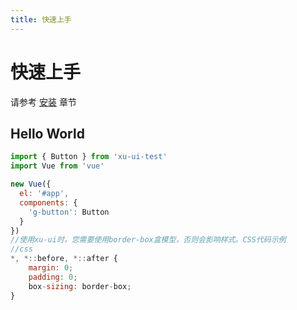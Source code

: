 ```yaml
---
title: 快速上手
---
```


# 快速上手


请参考 [安装](../install/) 章节

## Hello World

```javascript
import { Button } from 'xu-ui-test'
import Vue from 'vue'

new Vue({
  el: '#app',
  components: {
    'g-button': Button
  }
})
//使用xu-ui时，您需要使用border-box盒模型，否则会影响样式。CSS代码示例
//css
*, *::before, *::after {
    margin: 0;
    padding: 0;
    box-sizing: border-box;
}
```
